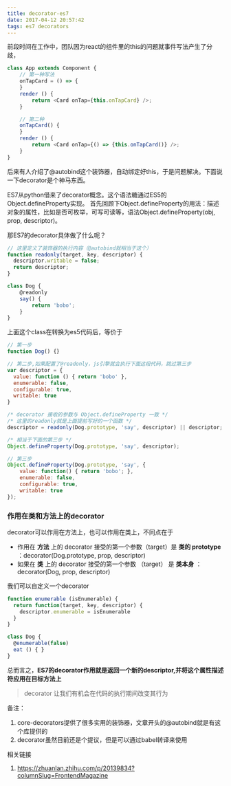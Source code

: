 ```yaml
---
title: decorator-es7
date: 2017-04-12 20:57:42
tags: es7 decorators
---
```


前段时间在工作中，团队因为react的组件里的this的问题就事件写法产生了分歧，
```javascript
class App extends Component {
    // 第一种写法
    onTapCard = () => {
    }
    render () {
        return <Card onTap={this.onTapCard} />;
    }

    // 第二种
    onTapCard() {
    }
    render () {
        return <Card onTap={() => {this.onTapCard()} />;
    }
}
```

后来有人介绍了@autobind这个装饰器，自动绑定好this，于是问题解决。下面说一下decorator是个神马东西。

ES7从python借来了decorator概念。这个语法糖通过ES5的Object.defineProperty实现。
首先回顾下Object.defineProperty的用法：描述对象的属性，比如是否可枚举，可写可读等，语法Object.defineProperty(obj, prop, descriptor)。

那ES7的decorator具体做了什么呢？
```javascript
// 这里定义了装饰器的执行内容（@autobind就相当于这个）
function readonly(target, key, descriptor) {
  descriptor.writable = false;
  return descriptor;
}

class Dog {
    @readonly
    say() {
        return 'bobo';
    }
}
```
上面这个class在转换为es5代码后，等价于
```javascript
// 第一步
function Dog() {}

// 第二步,如果配置了@readonly，js引擎就会执行下面这段代码，跳过第三步
var descriptor = {
  value: function () { return 'bobo' },
  enumerable: false,
  configurable: true,
  writable: true
}

/* decorator 接收的参数与 Object.defineProperty 一致 */
/* 这里的readonly就是上面提前写好的一个函数 */
descriptor = readonly(Dog.prototype, 'say', descriptor) || descriptor;

/* 相当于下面的第三步 */
Object.defineProperty(Dog.prototype, 'say', descriptor);

// 第三步
Object.defineProperty(Dog.prototype, 'say', {
    value: function() { return 'bobo'; },
    enumerable: false,
    configurable: true,
    writable: true
});
```

### 作用在类和方法上的decorator
decorator可以作用在方法上，也可以作用在类上，不同点在于
* 作用在 **方法** 上的 decorator 接受的第一个参数（target）是 **类的 prototype** ：decorator(Dog.prototype, prop, descriptor)
* 如果在 **类** 上的 decorator 接受的第一个参数 （target） 是 **类本身** ：decorator(Dog, prop, descriptor)

我们可以自定义一个decorator
```javascript
function enumerable (isEnumerable) {
  return function(target, key, descriptor) {
    descriptor.enumerable = isEnumerable
  }
}

class Dog {
  @enumerable(false)
  eat () { }
}
```

总而言之，**ES7的decorator作用就是返回一个新的descriptor,并将这个属性描述符应用在目标方法上**
> decorator 让我们有机会在代码的执行期间改变其行为

备注：
1. core-decorators提供了很多实用的装饰器，文章开头的@autobind就是有这个库提供的
2. decorator虽然目前还是个提议，但是可以通过babel转译来使用

相关链接
1. https://zhuanlan.zhihu.com/p/20139834?columnSlug=FrontendMagazine
